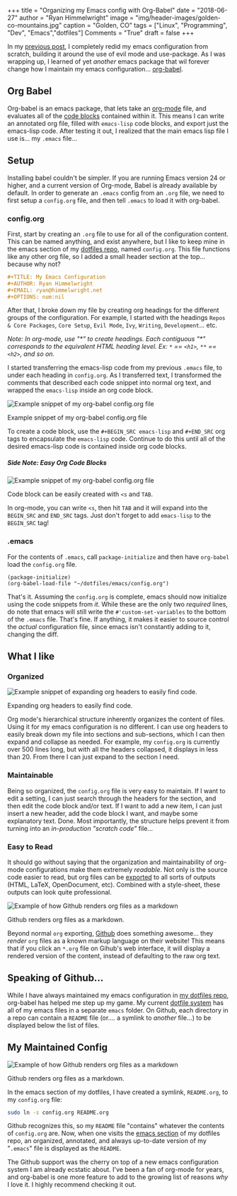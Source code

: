 +++
title    = "Organizing my Emacs config with Org-Babel"
date     = "2018-06-27"
author   = "Ryan Himmelwright"
image    = "img/header-images/golden-co-mountains.jpg"
caption  = "Golden, CO"
tags     = ["Linux", "Programming", "Dev", "Emacs","dotfiles"]
Comments = "True"
draft    = false
+++

In my [previous post](../emacs-update-evil-usepackage/), I completely
redid my emacs configuration from scratch, building it around the use
of evil mode and use-package. As I was wrapping up, I learned of yet
*another* emacs package that wil forever change how I maintain my
emacs
configuration... [org-babel](https://orgmode.org/worg/org-contrib/babel/intro.html).

<!--more-->

## Org Babel
Org-babel is an emacs package, that lets take an
[org-mode](https://orgmode.org/) file, and evaluates all of the [code
blocks](https://orgmode.org/org.html#Literal-examples) contained
within it. This means I can write an annotated org file, filled with
`emacs-lisp` code blocks, and export just the emacs-lisp code. After
testing it out, I realized that the main emacs lisp file I use is... my
`.emacs` file...

## Setup

Installing babel couldn't be simpler. If you are running Emacs version
24 or higher, and a current version of Org-mode, Babel is already
available by default. In order to generate an `.emacs` config from an
`.org` file, we need to first setup a `config.org` file, and then tell
`.emacs` to load it with org-babel.

### config.org

First, start by creating an `.org` file to use for all of the
configuration content. This can be named anything, and exist anywhere,
but I like to keep mine in the emacs section of my [dotfiles
repo](https://github.com/himmAllRight/dotfiles), named
`config.org`. This file functions like any other org file, so I added
a small header section at the top... because why not?

```org
#+TITLE: My Emacs Configuration
#+AUTHOR: Ryan Himmelwright
#+EMAIL: ryan@himmelwright.net
#+OPTIONS: num:nil 
```

After that, I broke down my file by creating org headings for the
different groups of the configuration. For example, I started with the
headings `Repos & Core Packages`, `Core Setup`, `Evil Mode`, `Ivy`,
`Writing`, `Development`... etc.

*Note: In org-mode, use "\*" to create headings. Each contiguous "\*"
corresponds to the equivalent HTML heading level. Ex: `*` == `<h1>`,
`**` == `<h2>`, and so on.*

I started transferring the emacs-lisp code from my previous `.emacs`
file, to under each heading in `config.org`. As I transferred text, I
transformed the comments that described each code snippet into normal
org text, and wrapped the `emacs-lisp` inside an org code block.

<a href="../../img/posts/org-babel-setup/config-org-example1.png"><img src="../../img/posts/org-babel-setup/config-org-example1.png" style="max-width: 100%; float: left; margin: 0px 15px 0px 0px;" alt="Example snippet of my org-babel config.org file" /></a>
<br clear="all">
<div class="caption">Example snippet of my org-babel config.org file</div>

To create a code block, use the `#+BEGIN_SRC emacs-lisp` and
`#+END_SRC` org tags to encapsulate the `emacs-lisp` code. Continue to
do this until all of the desired emacs-lisp code is contained inside
org code blocks. 



##### Side Note: Easy Org Code Blocks

<a href="../../img/posts/org-babel-setup/easy-org-mode-code.gif"><img
src="../../img/posts/org-babel-setup/easy-org-mode-code.gif"
style="max-width: 100%; float: left; margin: 0px 15px 0px 0px;"
alt="Example snippet of my org-babel config.org file" /></a> <br
clear="all"> <div class="caption">Code block can be easily created
with `<s` and `TAB`.</div>

In org-mode, you can write `<s`, then hit `TAB` and it will expand
into the `BEGIN_SRC` and `END_SRC` tags. Just don't forget to add
`emacs-lisp` to the `BEGIN_SRC` tag!


### .emacs

For the contents of `.emacs`, call `package-initialize` and then have
`org-babel` load the `config.org` file.

```emacs-lisp
(package-initialize)
(org-babel-load-file "~/dotfiles/emacs/config.org")
```

That's it. Assuming the `config.org` is complete, emacs should now
initialize using the code snippets from *it*. While these are the only
two *required* lines, do note that emacs will still write the
`#'custom-set-variables` to the bottom of the `.emacs` file. That's
fine. If anything, it makes it easier to source control the *actual*
configuration file, since emacs isn't constantly adding to it,
changing the diff.


## What I like

### Organized

<a href="../../img/posts/org-babel-setup/org-expand-example.gif"><img
src="../../img/posts/org-babel-setup/org-expand-example.gif"
style="max-width: 100%; float: left; margin: 0px 15px 0px 0px;"
alt="Example snippet of expanding org headers to easily find code."
/></a> <br clear="all"> <div class="caption">Expanding org headers to
easily find code.</div>

Org mode's hierarchical structure inherently organizes the content of
files. Using it for my emacs configuration is no different. I can use
org headers to easily break down my file into sections and
sub-sections, which I can then expand and collapse as needed. For
example, my `config.org` is currently over 500 lines long, but with
all the headers collapsed, it displays in less than 20. From there I
can just expand to the section I need.

### Maintainable

Being so organized, the `config.org` file is very easy to maintain. If
I want to edit a setting, I can just search through the headers for
the section, and then edit the code block and/or text. If I want to
add a new item, I can just insert a new header, add the code block I
want, and maybe some explanatory text. Done. Most importantly, the
structure helps prevent it from turning into an *in-production
"scratch code"* file...

### Easy to Read

It should go without saying that the organization and maintainability
of org-mode configurations make them extremely *readable*. Not only is
the source code easier to read, but org files can be
[exported](https://orgmode.org/manual/Exporting.html) to all sorts of
outputs (HTML, LaTeX, OpenDocument, etc). Combined with a style-sheet,
these outputs can look quite professional.

<a href="../../img/posts/org-babel-setup/github-config.png"><img
src="../../img/posts/org-babel-setup/github-config.png"
style="max-width: 100%; float: left; margin: 0px 15px 0px 0px;"
alt="Example of how Github renders org files as a markdown" /></a> <br
clear="all"> <div class="caption">Github renders org files as a markdown.</div>

Beyond normal `org` exporting, [Github](http://www.github.com) does
something awesome... they *render* `org` files as a known markup
language on their website! This means that if you click an `*.org`
file on Gihub's web interface, it will display a rendered version of
the content, instead of defaulting to the raw org text.

## Speaking of Github...

While I have always maintained my emacs configuration in [my dotfiles
repo](https://github.com/himmAllRight/dotfiles), org-babel has helped
me step up my game. My current [dotfile
system](http://ryan.himmelwright.net/post/new-dotfiles/) has all of my
emacs files in a separate `emacs` folder. On Github, each directory in
a repo can contain a `README` file (or.... a symlink to *another*
file...)  to be displayed below the list of files.


## My Maintained Config
<a href="../../img/posts/org-babel-setup/github-emacs.png"><img
src="../../img/posts/org-babel-setup/github-emacs.png"
style="max-width: 100%; float: left; margin: 0px 15px 0px 0px;"
alt="Example of how Github renders org files as a markdown" /></a> <br
clear="all"> <div class="caption">Github renders org files as a
markdown.</div>

In the emacs section of my dotfiles, I have created a symlink,
`README.org`, to my `config.org` file:

```bash 
sudo ln -s config.org README.org
```

Github recognizes this, so my `README` file "contains" whatever the
contents of `config.org` are. Now, when one visits the [emacs
section](https://github.com/himmAllRight/dotfiles/tree/master/emacs)
of my dotfiles repo, an organized, annotated, and always up-to-date
version of my "`.emacs`" file is displayed as the `README`.

The Github support was the cherry on top of a new emacs configuration
system I am already ecstatic about. I've been a fan of org-mode for
years, and org-babel is one more feature to add to the growing list of
reasons *why* I love it. I highly recommend checking it out.
